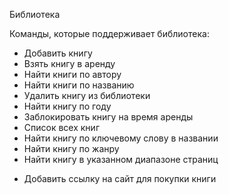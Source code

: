 Библиотека<br>

Команды, которые поддерживает библиотека:
- Добавить книгу
- Взять книгу в аренду
- Найти книги по автору
- Найти книги по названию
- Удалить книгу из библиотеки
- Найти книгу по году
- Заблокировать книгу на время аренды
- Список всех книг
- Найти книгу по ключевому слову в названии
- Найти книгу по жанру
- Найти книгу в указанном диапазоне страниц
* Добавить ссылку на сайт для покупки книги
